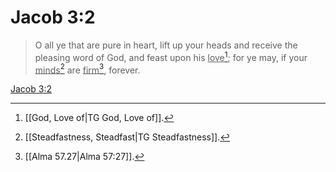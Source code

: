 # Jacob 3:2

> O all ye that are pure in heart, lift up your heads and receive the pleasing word of God, and feast upon his <u>love</u>[^a]; for ye may, if your <u>minds</u>[^b] are <u>firm</u>[^c], forever.

[Jacob 3:2](https://www.churchofjesuschrist.org/study/scriptures/bofm/jacob/3?lang=eng&id=p2#p2)


[^a]: [[God, Love of|TG God, Love of]].  
[^b]: [[Steadfastness, Steadfast|TG Steadfastness]].  
[^c]: [[Alma 57.27|Alma 57:27]].  
